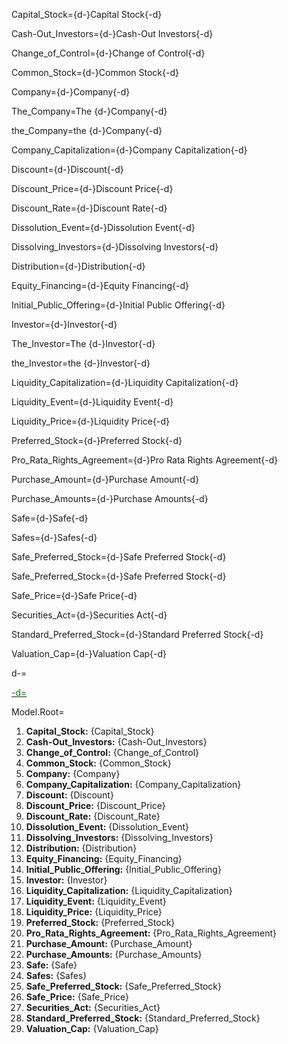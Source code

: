Capital_Stock={d-}Capital Stock{-d}

Cash-Out_Investors={d-}Cash-Out Investors{-d}

Change_of_Control={d-}Change of Control{-d}

Common_Stock={d-}Common Stock{-d}

Company={d-}Company{-d}

The_Company=The {d-}Company{-d}

the_Company=the {d-}Company{-d}

Company_Capitalization={d-}Company Capitalization{-d}

Discount={d-}Discount{-d}

Discount_Price={d-}Discount Price{-d}

Discount_Rate={d-}Discount Rate{-d}

Dissolution_Event={d-}Dissolution Event{-d}

Dissolving_Investors={d-}Dissolving Investors{-d}

Distribution={d-}Distribution{-d}

Equity_Financing={d-}Equity Financing{-d}

Initial_Public_Offering={d-}Initial Public Offering{-d}

Investor={d-}Investor{-d}

The_Investor=The {d-}Investor{-d}

the_Investor=the {d-}Investor{-d}

Liquidity_Capitalization={d-}Liquidity Capitalization{-d}

Liquidity_Event={d-}Liquidity Event{-d}

Liquidity_Price={d-}Liquidity Price{-d}

Preferred_Stock={d-}Preferred Stock{-d}

Pro_Rata_Rights_Agreement={d-}Pro Rata Rights Agreement{-d}

Purchase_Amount={d-}Purchase Amount{-d}

Purchase_Amounts={d-}Purchase Amounts{-d}

Safe={d-}Safe{-d}

Safes={d-}Safes{-d}

Safe_Preferred_Stock={d-}Safe Preferred Stock{-d}

Safe_Preferred_Stock={d-}Safe Preferred Stock{-d}

Safe_Price={d-}Safe Price{-d}

Securities_Act={d-}Securities Act{-d}

Standard_Preferred_Stock={d-}Standard Preferred Stock{-d}

Valuation_Cap={d-}Valuation Cap{-d}

d-=<a href="https://github.com/CommonAccord/Org/blob/master/Doc/02/Sec/Defined_Terms/YC_Safe.01.md"><font color="green">

-d=</font></a>

Model.Root=<ol><li><b>Capital_Stock:</b> {Capital_Stock}</li><li><b>Cash-Out_Investors:</b> {Cash-Out_Investors}</li><li><b>Change_of_Control:</b> {Change_of_Control}</li><li><b>Common_Stock:</b> {Common_Stock}</li><li><b>Company:</b> {Company}</li><li><b>Company_Capitalization:</b> {Company_Capitalization}</li><li><b>Discount:</b> {Discount}</li><li><b>Discount_Price:</b> {Discount_Price}</li><li><b>Discount_Rate:</b> {Discount_Rate}</li><li><b>Dissolution_Event:</b> {Dissolution_Event}</li><li><b>Dissolving_Investors:</b> {Dissolving_Investors}</li><li><b>Distribution:</b> {Distribution}</li><li><b>Equity_Financing:</b> {Equity_Financing}</li><li><b>Initial_Public_Offering:</b> {Initial_Public_Offering}</li><li><b>Investor:</b> {Investor}</li><li><b>Liquidity_Capitalization:</b> {Liquidity_Capitalization}</li><li><b>Liquidity_Event:</b> {Liquidity_Event}</li><li><b>Liquidity_Price:</b> {Liquidity_Price}</li><li><b>Preferred_Stock:</b> {Preferred_Stock}</li><li><b>Pro_Rata_Rights_Agreement:</b> {Pro_Rata_Rights_Agreement}</li><li><b>Purchase_Amount:</b> {Purchase_Amount}</li><li><b>Purchase_Amounts:</b> {Purchase_Amounts}</li><li><b>Safe:</b> {Safe}</li><li><b>Safes:</b> {Safes}</li><li><b>Safe_Preferred_Stock:</b> {Safe_Preferred_Stock}</li><li><b>Safe_Price:</b> {Safe_Price}</li><li><b>Securities_Act:</b> {Securities_Act}</li><li><b>Standard_Preferred_Stock:</b> {Standard_Preferred_Stock}</li><li><b>Valuation_Cap:</b> {Valuation_Cap}</li></ol>
